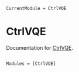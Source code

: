 ```@meta
CurrentModule = CtrlVQE
```

# CtrlVQE

Documentation for [CtrlVQE](https://github.com/kmsherbertvt/CtrlVQE.jl).

```@index
```

```@autodocs
Modules = [CtrlVQE]
```
